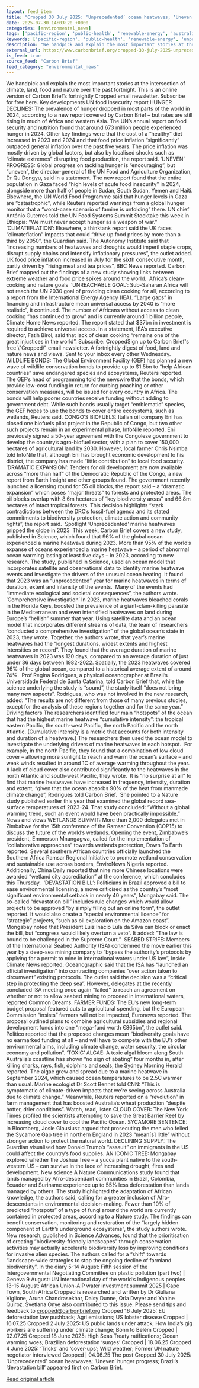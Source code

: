 ```yaml
---
layout: feed_item
title: "Cropped 30 July 2025: ‘Unprecedented’ ocean heatwaves; ‘Uneven’ hunger progress; Brazil’s ‘devastation bill’"
date: 2025-07-30 14:03:20 +0000
categories: [environmental_news]
tags: ['pacific-region', 'public-health', 'renewable-energy', 'australia', 'wind-power', 'oceania', 'atlantic-region', 'urgent', 'drought', 'food-security']
keywords: ['pacific-region', 'public-health', 'renewable-energy', 'unprecedented', 'cropped', 'july', 'australia', 'wind-power']
description: "We handpick and explain the most important stories at the intersection of climate, land, food and nature over the past fortnight"
external_url: https://www.carbonbrief.org/cropped-30-july-2025-unprecedented-ocean-heatwaves-uneven-hunger-progress-brazils-devastation-bill/
is_feed: true
source_feed: "Carbon Brief"
feed_category: "environmental_news"
---
```


We handpick and explain the most important stories at the intersection of climate, land, food and nature over the past fortnight. This is an online version of Carbon Brief’s fortnightly Cropped email newsletter. Subscribe for&nbsp;free here. Key developments UN food insecurity report HUNGER DECLINES: The prevalence of hunger dropped in most parts of the world in 2024, according to a new report covered by Carbon Brief – but rates are still rising in much of Africa and western Asia. The UN’s annual report on food security and nutrition found that around 673 million people experienced hunger in 2024. Other key findings were that the cost of a “healthy” diet increased in 2023 and 2024 and that food price inflation “significantly” outpaced general inflation over the past five years. The price inflation was mostly driven by global factors, but also by localised shocks such as “climate extremes” disrupting food production, the report said. ‘UNEVEN’ PROGRESS: Global progress on tackling hunger is “encouraging”, but “uneven”, the director-general of the UN Food and Agriculture Organization, Dr Qu Dongyu, said in a statement. The new report found that the entire population in Gaza faced “high levels of acute food insecurity” in 2024, alongside more than half of people in Sudan, South Sudan, Yemen and Haiti. Elsewhere, the UN World Food Programme said that hunger levels in Gaza are “catastrophic”, while Reuters reported warnings from a global hunger monitor that a “worst-case scenario of famine is unfolding” there. UN chief António Guterres told the UN Food Systems Summit Stocktake this week in Ethiopia: “We must never accept hunger as a weapon of war.” ‘CLIMATEFLATION’: Elsewhere, a thinktank report said the UK faces “climateflation” impacts that could “drive up food prices by more than a third by 2050”, the Guardian said. The Autonomy Institute said that “increasing numbers of heatwaves and droughts would imperil staple crops, disrupt supply chains and intensify inflationary pressures”, the outlet added. UK food price inflation increased in July for the sixth consecutive month, partly driven by “rising meat and tea prices”, BBC News reported. Carbon Brief mapped out the findings of a new study showing links between extreme weather and food price spikes around the world.&nbsp; Africa’s clean-cooking and nature goals&nbsp; ‘UNREACHABLE GOAL’: Sub-Saharan Africa will not reach the UN 2030 goal of providing clean cooking for all, according to a report from the International Energy Agency (IEA). “Large gaps” in financing and infrastructure mean universal access by 2040 is “more realistic”, it continued. The number of Africans without access to clean cooking “has continued to grow” and is currently around 1 billion people, Climate Home News reported. The report stated that $37bn in investment is required to achieve universal access. In a statement, IEA’s executive director, Fatih Birol, said that lack of clean cooking “remains one of the great injustices in the world”. Subscribe: CroppedSign up to Carbon Brief's free \\"Cropped\\" email newsletter. A fortnightly digest of food, land and nature news and views. Sent to your inbox every other Wednesday. WILDLIFE BONDS: The Global Environment Facility (GEF) has planned a new wave of wildlife conservation bonds to provide up to $1.5bn to “help African countries” save endangered species and ecosystems, Reuters reported. The GEF’s head of programming told the newswire that the bonds, which provide low-cost funding in return for curbing poaching or other conservation measures, will be issued for every country in Africa. The bonds will help poorer countries receive funding without adding to government debt. While such bonds usually target “emblematic” species, the GEF hopes to use the bonds to cover entire ecosystems, such as wetlands, Reuters said. CONGO’S BIOFUELS: Italian oil company Eni has closed one biofuels pilot project in the Republic of Congo, but two other such projects remain in an experimental phase, InfoNile reported. Eni previously signed a 50-year agreement with the Congolese government to develop the country’s agro-biofuel sector, with a plan to cover 150,000 hectares of agricultural land by 2030. However, local farmer Chris Nsimba told InfoNile that, although Eni has brought economic development to his district, the company has made “little contribution” to local food security. ‘DRAMATIC EXPANSION’: Tenders for oil development are now available across “more than half” of the Democratic Republic of the Congo, a new report from Earth Insight and other groups found. The government recently launched a licensing round for 55 oil blocks, the report said – a “dramatic expansion” which poses “major threats” to forests and protected areas. The oil blocks overlap with 8.6m hectares of “key biodiversity areas” and 66.8m hectares of intact tropical forests. This decision highlights “stark contradictions between the DRC’s fossil-fuel agenda and its stated commitments to biodiversity protection, climate action and community rights”, the report said.&nbsp; Spotlight ‘Unprecedented’ marine heatwaves gripped the globe in 2023&nbsp; This week, Carbon Brief covers a new study, published in Science, which found that 96% of the global ocean experienced a marine heatwave during 2023. More than 95% of the world’s expanse of oceans experienced a marine heatwave – a period of abnormal ocean warming lasting at least five days – in 2023, according to new research. The study, published in Science, used an ocean model that incorporates satellite and observational data to identify marine heatwave events and investigate the drivers of the unusual ocean heating. It found that 2023 was an “unprecedented” year for marine heatwaves in terms of duration, extent and intensity of the events.&nbsp; Many of the events had “immediate ecological and societal consequences”, the authors wrote. ‘Comprehensive investigation’ In 2023, marine heatwaves bleached corals in the Florida Keys, boosted the prevalence of a giant-clam-killing parasite in the Mediterranean and even intensified heatwaves on land during Europe’s “hellish” summer that year. Using satellite data and an ocean model that incorporates different streams of data, the team of researchers “conducted a comprehensive investigation” of the global ocean’s state in 2023, they wrote. Together, the authors wrote, that year’s marine heatwaves had the “longest durations, widest extents and highest intensities on record”. They found that the average duration of marine heatwaves in 2023 was 120 days, compared to an average duration of just under 36 days between 1982-2022. Spatially, the 2023 heatwaves covered 96% of the global ocean, compared to a historical average extent of around 74%.&nbsp; Prof Regina Rodrigues, a physical oceanographer at Brazil’s Universidade Federal de Santa Catarina, told Carbon Brief that, while the science underlying the study is “sound”, the study itself “does not bring many new aspects”. Rodrigues, who was not involved in the new research, added: “The results are not different from those of many previous studies, except for the analysis of these regions together and for the same year.” Driving factors The researchers identified four main “hotspots” of the ocean that had the highest marine heatwave “cumulative intensity”: the tropical eastern Pacific, the south-west Pacific, the north Pacific and the north Atlantic. (Cumulative intensity is a metric that accounts for both intensity and duration of a heatwave.) The researchers then used the ocean model to investigate the underlying drivers of marine heatwaves in each hotspot.&nbsp; For example, in the north Pacific, they found that a combination of low cloud cover – allowing more sunlight to reach and warm the ocean’s surface – and weak winds resulted in around 1C of average warming throughout the year. A lack of cloud cover also contributed significantly to the heatwaves in the north Atlantic and south-west Pacific, they wrote.&nbsp; It is “no surprise at all” to find that marine heatwaves have increased in frequency, intensity, duration and extent, “given that the ocean absorbs 90% of the heat from manmade climate change”, Rodrigues told Carbon Brief.&nbsp; She pointed to a Nature study published earlier this year that examined the global record sea-surface temperatures of 2023-24. That study concluded: “Without a global warming trend, such an event would have been practically impossible.” News and views WETLANDS SUMMIT: More than 3,000 delegates met in Zimbabwe for the 15th conference of the Ramsar Convention (COP15) to discuss the future of the world’s wetlands. Opening the event, Zimbabwe’s president, Emmerson Mnangagwa, called for the implementation of “collaborative approaches” towards wetlands protection, Down To Earth reported. Several southern African countries officially launched the Southern Africa Ramsar Regional Initiative to promote wetland conservation and sustainable use across borders, EnviroNews Nigeria reported. Additionally, China Daily reported that nine more Chinese locations were awarded “wetland city accreditation” at the conference, which concludes this Thursday.&nbsp; ‘DEVASTATION BILL’: Politicians in Brazil approved a bill to ease environmental licensing, a move criticised as the country’s “most significant environmental setback in nearly 40 years”, Mongabay said. The so-called “devastation bill” includes rule changes which would allow projects to be approved “by simply filling out an online form”, the outlet reported. It would also create a “special environmental licence” for “strategic” projects, “such as oil exploration on the Amazon coast”. Mongabay noted that President Luiz Inácio Lula da Silva can block or enact the bill, but “congress would likely overturn a veto”. It added: ”The law is bound to be challenged in the Supreme Court.”&nbsp; SEABED STRIFE: Members of the International Seabed Authority (ISA) condemned the move earlier this year by a deep-sea mining company to “bypass the authority’s protocols by applying for a permit to mine in international waters under US law”, Inside Climate News reported. Oceanographic said that the ISA has “launched an official investigation” into contracting companies “over action taken to circumvent” existing protocols. The outlet said the decision was a “critical step in protecting the deep sea”. However, delegates at the recently concluded ISA meeting once again “failed” to reach an agreement on whether or not to allow seabed mining to proceed in international waters, reported Common Dreams. FARMER FUNDS: The EU’s new long-term budget proposal featured cuts to agricultural spending, but the European Commission “insists” farmers will not be impacted, Euronews reported. The proposal outlined plans to combine agricultural subsidies and regional development funds into one “mega-fund worth €865bn”, the outlet said. Politico reported that the proposed changes mean “biodiversity goals have no earmarked funding at all – and will have to compete with the EU’s other environmental aims, including climate change, water security, the circular economy and pollution”. ‘TOXIC’ ALGAE: A toxic algal bloom along South Australia’s coastline has shown “no sign of abating” four months in, after killing sharks, rays, fish, dolphins and seals, the Sydney Morning Herald reported. The algae grew and spread due to a marine heatwave in September 2024, which caused ocean temperatures to be 2.5C warmer than usual. Marine ecologist Dr Scott Bennet told CNN: “This is symptomatic of climate-driven impacts that we’re seeing across Australia due to climate change.” Meanwhile, Reuters reported on a “revolution” in farm management that has boosted Australia’s wheat production “despite hotter, drier conditions”. Watch, read, listen CLOUD COVER: The New York Times profiled the scientists attempting to save the Great Barrier Reef by increasing cloud cover to cool the Pacific Ocean. SYCAMORE SENTENCE: In Bloomberg, Josie Glausiusz argued that prosecuting the men who felled the Sycamore Gap tree in northern England in 2023 “mean[s] little” without stronger action to protect the natural world. DECLINING SUPPLY: The Guardian visualised how Donald Trump’s “assault” on immigrants in the US could affect the country’s food supplies. AN ICONIC TREE: Mongabay explored whether the Joshua Tree – a yucca plant native to the south-western US – can survive in the face of increasing drought, fires and development. New science A Nature Communications study found that lands managed by Afro-descendant communities in Brazil, Colombia, Ecuador and Suriname experience up to 55% less deforestation than lands managed by others. The study highlighted the adaptation of African knowledge, the authors said, calling for a greater inclusion of Afro-descendants in environmental decision-making. Fewer than 10% of predicted “hotspots” of a type of fungi around the world are currently contained in protected areas, according to a Nature study. The findings can benefit conservation, monitoring and restoration of the “largely hidden component of Earth’s underground ecosystems”, the study authors wrote. New research, published in Science Advances, found that the prioritisation of creating “biodiversity-friendly landscapes” through conservation activities may actually accelerate biodiversity loss by improving conditions for invasive alien species. The authors called for a “shift” towards “landscape-wide strategies to stop the ongoing decline of farmland biodiversity”. In the diary 5-14 August: Fifth session of the Intergovernmental Negotiating Committee on plastic pollution (part two) | Geneva 9 August: UN international day of the world’s Indigenous peoples 13-15 August: African Union-AIP water investment summit 2025 | Cape Town, South Africa Cropped is researched and written by Dr Giuliana Viglione, Aruna Chandrasekhar, Daisy Dunne, Orla Dwyer and Yanine Quiroz. Svetlana Onye also contributed to this issue. Please send tips and feedback to cropped@carbonbrief.org Cropped 16 July 2025: EU deforestation law pushback; Agri emissions; US lobster disease Cropped | 16.07.25 Cropped 2 July 2025: US public lands under attack; How India’s gig workers are suffering under climate change; Bonn to Belém Cropped | 02.07.25 Cropped 18 June 2025: High Seas Treaty ratifications; Ocean warming woes; Brazilian deforestation ‘surges’ Cropped | 18.06.25 Cropped 4 June 2025: ‘Tricks’ and ‘cover-ups’; Wild weather; Former UN nature negotiator interviewed Cropped | 04.06.25 The post Cropped 30 July 2025: ‘Unprecedented’ ocean heatwaves; ‘Uneven’ hunger progress; Brazil’s ‘devastation bill’ appeared first on Carbon Brief.

[Read original article](https://www.carbonbrief.org/cropped-30-july-2025-unprecedented-ocean-heatwaves-uneven-hunger-progress-brazils-devastation-bill/)
